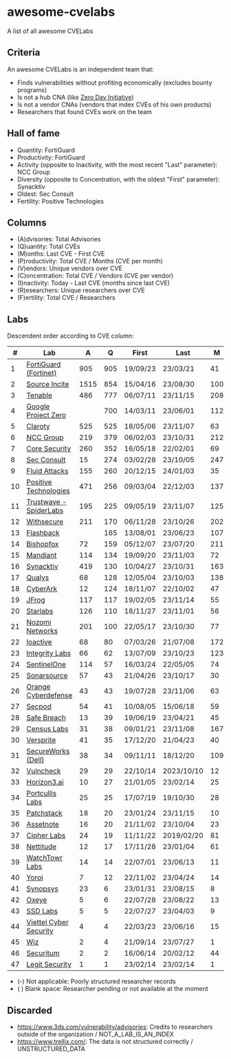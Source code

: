 # awesome-cvelabs

A list of all awesome CVELabs

## Criteria

An awesome CVELabs is an independent team that:

* Finds vulnerabilities without profiting economically (excludes bounty programs)
* Is not a hub CNA (like [Zero Day Initiative](https://www.zerodayinitiative.com/))
* Is not a vendor CNAs (vendors that index CVEs of his own products)
* Researchers that found CVEs work on the team

## Hall of fame

* Quantity: FortiGuard
* Productivity: FortiGuard
* Activity (opposite to Inactivity, with the most recent "Last" parameter): NCC Group
* Diversity (opposite to Concentration, with the oldest "First" parameter): Synacktiv
* Oldest: Sec Consult
* Fertility: Positive Technologies

## Columns

* (A)dvisories: Total Advisories
* (Q)uantity: Total CVEs
* (M)onths: Last CVE - First CVE
* (P)roductivity: Total CVE / Months (CVE per month)
* (V)endors: Unique vendors over CVE
* (C)oncentration: Total CVE / Vendors (CVE per vendor)
* (I)nactivity: Today - Last CVE (months since last CVE)
* (R)esearchers: Unique researchers over CVE
* (F)ertility: Total CVE / Researchers

## Labs

Descendent order according to CVE column:

|  #  | Lab                                                                 |  A  |  Q  |    First    |    Last     |  M  |  P  |  V  |  C  |  I  |  R  |  F  |
| --- | ------------------------------------------------------------------- | --- | --- | ------------ | ------------ | --- | --- | --- | --- | --- | --- | --- |
|  1  | [FortiGuard (Fortinet)](https://www.fortiguard.com/zeroday)         | 905 | 905 | 19/09/23     | 23/03/21   | 41  | 22.0| 179 | 5.0 | 7   | -   | -   |
|  2  | [Source Incite](https://srcincite.io/advisories/)                   |1515| 854 | 15/04/16     | 23/08/30   |100 | 8.5 | 30  | 28.4| 3   | 13  | 65.6|
|  3  | [Tenable](https://www.tenable.com/security/research)                |486 | 777 | 06/07/11     | 23/11/15   |208 | 3.4 | 135 | 5.3 | 0   | -   | -   |
|  4  | [Google Project Zero](https://bugs.chromium.org/p/project-zero/issues/list) | | 700 | 14/03/11 | 23/06/01   |112 | 6.2 | 60  |11.6| 5   | 33  | 21.2|
|  5  | [Claroty](https://claroty.com/team82/disclosure-dashboard)           | 525 | 525 | 18/05/06     | 23/11/07   | 63 | 8.3 | 101 | 5.1 | 0   | -   | -   |
|  6  | [NCC Group](https://research.nccgroup.com/category/technical-advisories/) |219 | 379 | 06/02/03 | 23/10/31   |212 | 1.6 | 80  | 4.1 | 1   | 50  | 7.0 |
|  7  | [Core Security](https://www.coresecurity.com/core-labs/advisories)  | 260 | 352 | 16/05/18     | 22/02/01   | 69 | 5.1 | 90  | 3.9 | 19  | 33  | 10.6|
|  8  | [Sec Consult](https://sec-consult.com/vulnerability-lab/)           |15  | 274 | 03/02/28     | 23/10/05   |247 | 1.1 | 84  | 3.3 | 1   | -   | -   |
|  9 | [Fluid Attacks](https://fluidattacks.com/advisories/)              | 155 | 260 | 20/12/15     | 24/01/03   | 35 | 7.0 | 82  | 3.8 | 0   | 10   | 27.4|
|  10  | [Positive Technologies](https://www.ptsecurity.com/ww-en/analytics/threatscape/) |471 | 256 | 09/03/04     | 22/12/03   | 137 | 1.5 | 133 | 1.8 | 20  | 1   | 249.0|
| 11  | [Trustwave - SpiderLabs](https://www.trustwave.com/en-us/resources/security-resources/security-advisories/) |195 | 225 | 09/05/19 | 23/11/07 |125 | 1.2 | 120 | 1.7 | 0   | 60  | 3.5 |
| 12  | [Withsecure](https://labs.withsecure.com/advisories/)             | 211 | 170 | 06/11/28     | 23/10/26   |202 | 0.8 | 73  | 1.7 | 1   | -   | -   |
| 13  | [Flashback](https://www.flashback.sh/)                              | | 165 | 13/08/01     | 23/06/23   |107 | 1.5 | 30  | 5.5 | 5   | 2   | 82.5|
| 14  | [Bishopfox](https://bishopfox.com/blog/advisories)                 | 72 | 159 | 05/12/07     | 23/07/20   |211 | 0.7 | 44  | 3.4 | 4   | 42  | 3.5 |
| 15  | [Mandiant](https://github.com/mandiant/Vulnerability-Disclosures)  | 114 | 134 | 19/09/20     | 23/11/03   | 72 | 1.8 | 26  | 4.4 | 0   | 27  | 4.2 |
| 16  | [Synacktiv](https://www.synacktiv.com/en/advisories)               |419 | 130 | 10/04/27     | 23/10/31   |163 | 0.6 | 52  | 2.9 | 1   | 42  | 3.6 |
| 17  | [Qualys](https://www.qualys.com/research/security-advisories/)     | 68 | 128 | 12/05/04     | 23/10/03   |138 | 0.8 | 41  | 2.8 | 1   | -   | -   |
| 18  | [CyberArk](https://labs.cyberark.com/cyberark-labs-security-advisories/) |  12  | 124 | 18/11/07 | 22/10/02   | 47 | 2.6 | 55  | 2.2 | 12  | 22  | 5.6 |
| 19  | [JFrog](https://research.jfrog.com/)                               | 117 | 117 | 19/02/05     | 23/11/14   | 55 | 2.1 | 56  | 2.0 | 0   | 7   | 16.2|
| 20  | [Starlabs](https://starlabs.sg/advisories)                         |126 | 110 | 18/11/27     | 23/11/01   | 56 | 1.9 | 24  | 4.4 | 0  | 13  | 8.1 |
| 21  | [Nozomi Networks](https://www.nozominetworks.com/vulnerability-advisories) |  201  | 100  | 22/05/17 | 23/10/30   | 77 | 1.2 | 8   | 5.6 | 1  | -   | -   |
| 22  | [Ioactive](https://ioactive.com/resources/disclosures/)            |68  | 80  | 07/03/26     | 21/07/08   |172 | 0.4 | 46  | 1.7 | 30  | 45  | 1.7 |
| 23  | [Integrity Labs](https://labs.integrity.pt/advisories/)            |66  | 62  | 13/07/09     | 23/10/23   |123 | 0.4 | 30  | 2.3 | 1   | 18  | 4.0 |
| 24  | [SentinelOne](https://www.sentinelone.com/labs/our-cves/)          |  114  | 57  | 16/03/24 | 22/05/05   | 74 | 0.7 | 25  | 2.2 | 19  | 5   | 11.4|
| 25  | [Sonarsource](https://www.sonarsource.com/blog/tag/security/)      |  57  | 43  | 21/04/26     | 23/10/17   | 30 | 1.7 | 23  | 1.8 | 1   | 9   | 4.7 |
| 26  | [Orange Cyberdefense](https://github.com/Orange-Cyberdefense/CVE-repository) |  43  | 43  | 19/07/28 | 23/11/06   | 63 | 0.6 | 26  | 1.5 | 0   | 18  | 2.1 |
| 27  | [Secpod](https://www.secpod.com/blog/category/security-research/)  |  54  | 41  | 10/08/05     | 15/06/18   | 59 | 0.7 | 35  | 1.1 | 97  | 8   | 5.1 |
| 28  | [Safe Breach](https://www.safebreach.com/cve-discoveries/)         |  13  | 39  | 19/06/19     | 23/04/21   | 45 | 0.9 | 25  | 1.6 | 6   | -   | -   |
| 29  | [Census Labs](https://census-labs.com/news/category/advisories/)   |  31  | 38  | 09/01/21     | 23/11/08   |167 | 0.2 | 24  | 1.5 | 0   | 15  | 2.4 |
| 30  | [Versprite](https://versprite.com/advisories/)                     |41  | 35  | 17/12/20     | 21/04/23   | 40 | 0.9 | 25  | 1.4 | 32  | -   | -   |
| 31  | [SecureWorks (Dell)](https://www.secureworks.com/research/#resource-type=Advisory) |  38  | 34 | 09/11/11 | 18/12/20   |109 | 0.3 | 21  | 1.6 | 59  | 14  | 2.4 |
| 32  | [Vulncheck](https://vulncheck.com/advisories)                      |  29  | 29  | 22/10/14     | 2023/10/10     |12   | 2.4 | 16  | 1.3 | 1   |  -  |  -  |
| 33  | [Horizon3.ai](https://www.horizon3.ai/red-team-blog/#disclosures)   | 10 | 27   | 21/01/05 | 23/02/14 | 25   | 1.0  | 8 | 3.3 | 8 | 5 | 5.4 |
| 34  | [Portcullis Labs](https://labs.portcullis.co.uk/advisories/)        |  25  | 25  | 17/07/19     | 19/10/30   | 28 | 1.2 | 10  | 2.5 | 48  | -   | -   |
| 35  | [Patchstack](https://patchstack.com/category/security-advisories/)  |18  | 20  | 23/01/24     | 23/11/15   | 10 | 4.3 | 42  | 0.8 | 9   | -   | -   |
| 36  | [Assetnote](https://www.assetnote.io/resources/research)           |  16  | 20  | 21/11/02     | 23/10/04     |23  | 0.7 | 14  | 1.0 | 1   | 2   | 7.5 |
| 37  | [Cipher Labs](https://labs.cipher.com/projects/vulnerability-research/index.html) |  24  | 19 | 11/11/22     | 2019/02/20   | 81 | 0.2 | 18  | 1.3 | 57  | 1   | 24.0|
| 38  | [Nettitude](https://labs.nettitude.com/category/blog/advisories/)  |  12  | 17 | 17/11/28     | 23/01/04     |61  | 0.2 | 11  | 1.1 | 9   | 8   | 1.6 |
| 39  | [WatchTowr Labs](https://labs.watchtowr.com/)                      |  14  | 14  | 22/07/01     | 23/06/13     |11  | 1.3 | 10  | 1.4 | 5   | 4   | 3.5 |
| 40  | [Yoroi](https://yoroi.company/research/)                                                     | 7 | 12   | 22/11/02 | 23/04/24 | 14  | 0.8  | 3 | 4.0 | 6 | 2 | 6.0 |
| 41  | [Synopsys](https://www.synopsys.com/blogs/software-security/tag/cybersecurity-research-center/) | 23 | 6 | 23/01/31 | 23/08/15 | 8 | 0.9 | 5 | 1.2 | 9 | 6 | 1.0 |
| 42  | [Oxeye](https://www.oxeye.io/resources-category/research)                                    | 5 | 6   | 22/07/28 | 23/08/22 | 13  | 0.7  | 4 | 1.5 | 3 | 2 | 3.0 |
| 43  | [SSD Labs](https://ssd-disclosure.com/advisories/)                                           | 5 | 5   | 22/07/27 | 23/04/03 | 9   | 0.3  | 3 | 1.6 | 6 | 2 | 2.5 |
| 44 | [Viettel Cyber Security](https://blog.viettelcybersecurity.com/tag/researches/)             |  4 | 4 | 22/03/23 | 23/06/16 | 15 | 0.3  | 4 | 1.0 | 5 | 7 | 0.5 |
| 45  | [Wiz](https://www.wiz.io/blog/tag/research)                                                 | 2 | 4   | 21/09/14 | 23/07/27 | 1   | 2.0  | 2 | 2.0 | 4 | 2 | 2.0 |
| 46  | [Securitum](https://research.securitum.com/)                                               | 2 | 2   | 16/06/14 | 20/02/12 | 44  | 0.1  | 2 | 1.0 | 42 | 1 | 2.0 |
| 47  | [Legit Security](https://www.legitsecurity.com/)                                           | 1 | 1   | 23/02/14 | 23/02/14 | 1   | 1.0  | 1 | 1.0 | 8 | 1 | 1.0 |

* (-) Not applicable: Poorly structured researcher records
* ( ) Blank space: Researcher pending or not available at the moment

## Discarded

* https://www.3ds.com/vulnerability/advisories: Credits to researchers outside of the organization / NOT_A_LAB_IS_AN_INDEX
* https://www.trellix.com/: The data is not structured correctly / UNSTRUCTURED_DATA

